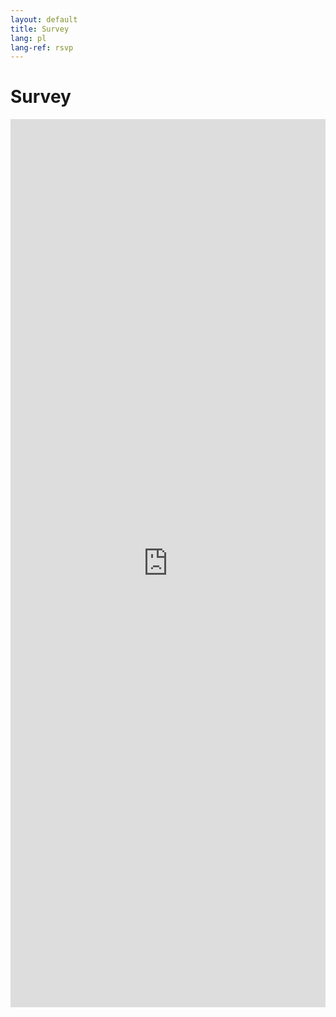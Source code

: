 ```yaml
---
layout: default
title: Survey
lang: pl
lang-ref: rsvp
---
```


# Survey

<iframe src="https://docs.google.com/forms/d/e/1FAIpQLScs8RIJ4ZQ-uIVZ_xG_xuNndGWNyGh4Z1FCaGgw2BDL86A28A/viewform?embedded=true" width="100%" height="1421" frameborder="0" marginheight="0" marginwidth="0">Chargement en cours...</iframe>